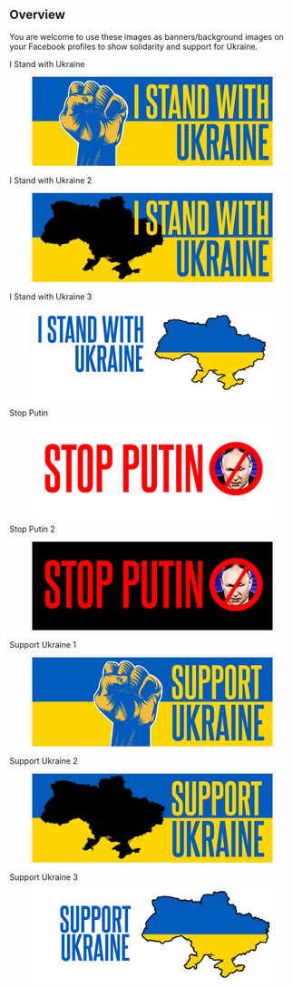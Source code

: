 <!-- wp:heading -->
<h2>Overview</h2>
<!-- /wp:heading -->

<!-- wp:paragraph -->
<p>You are welcome to use these images as banners/background images on your Facebook profiles to show solidarity and support for Ukraine.</p>
<!-- /wp:paragraph -->

<!-- wp:paragraph -->
<p>I Stand with Ukraine</p>
<!-- /wp:paragraph -->

<!-- wp:image {"sizeSlug":"large","linkDestination":"none"} -->
<figure class="wp-block-image size-large"><img src="/Media%20Files/Social%20Networks%20Banners/Facebook/Facebook_I_Stand_with_Ukraine1.jpg" alt=""/></figure>
<!-- /wp:image -->

<!-- wp:paragraph -->
<p>I Stand with Ukraine 2</p>
<!-- /wp:paragraph -->

<!-- wp:image {"sizeSlug":"large","linkDestination":"none"} -->
<figure class="wp-block-image size-large"><img src="/Media%20Files/Social%20Networks%20Banners/Facebook/Facebook_I_Stand_with_Ukraine2.jpg" alt=""/></figure>
<!-- /wp:image -->

<!-- wp:paragraph -->
<p>I Stand with Ukraine 3</p>
<!-- /wp:paragraph -->

<!-- wp:image {"sizeSlug":"large","linkDestination":"none"} -->
<figure class="wp-block-image size-large"><img src="/Media%20Files/Social%20Networks%20Banners/Facebook/Facebook_I_Stand_with_Ukraine3.jpg" alt=""/></figure>
<!-- /wp:image -->

<!-- wp:paragraph -->
<p>Stop Putin</p>
<!-- /wp:paragraph -->

<!-- wp:image {"sizeSlug":"large","linkDestination":"none"} -->
<figure class="wp-block-image size-large"><img src="/Media%20Files/Social%20Networks%20Banners/Facebook/Facebook_StopPutin1.jpg" alt=""/></figure>
<!-- /wp:image -->

<!-- wp:paragraph -->
<p>Stop Putin 2</p>
<!-- /wp:paragraph -->

<!-- wp:image {"sizeSlug":"large","linkDestination":"none"} -->
<figure class="wp-block-image size-large"><img src="/Media%20Files/Social%20Networks%20Banners/Facebook/Facebook_StopPutin2.jpg" alt=""/></figure>
<!-- /wp:image -->

<!-- wp:paragraph -->
<p>Support Ukraine 1</p>
<!-- /wp:paragraph -->

<!-- wp:image {"sizeSlug":"large","linkDestination":"none"} -->
<figure class="wp-block-image size-large"><img src="/Media%20Files/Social%20Networks%20Banners/Facebook/Facebook_Support_Ukraine1.jpg" alt=""/></figure>
<!-- /wp:image -->


<!-- wp:paragraph -->
<p>Support Ukraine 2</p>
<!-- /wp:paragraph -->

<!-- wp:image {"sizeSlug":"large","linkDestination":"none"} -->
<figure class="wp-block-image size-large"><img src="/Media%20Files/Social%20Networks%20Banners/Facebook/Facebook_Support_Ukraine2.jpg" alt=""/></figure>
<!-- /wp:image -->

<!-- wp:paragraph -->
<p>Support Ukraine 3</p>
<!-- /wp:paragraph -->

<!-- wp:image {"sizeSlug":"large","linkDestination":"none"} -->
<figure class="wp-block-image size-large"><img src="/Media%20Files/Social%20Networks%20Banners/Facebook/Facebook_Support_Ukraine3.jpg" alt=""/></figure>
<!-- /wp:image -->
